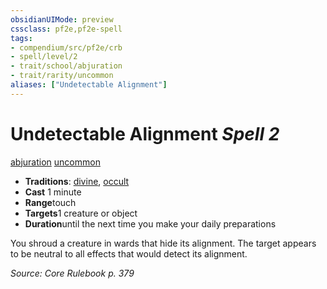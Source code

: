 ```yaml
---
obsidianUIMode: preview
cssclass: pf2e,pf2e-spell
tags:
- compendium/src/pf2e/crb
- spell/level/2
- trait/school/abjuration
- trait/rarity/uncommon
aliases: ["Undetectable Alignment"]
---
```

# Undetectable Alignment *Spell 2*   
[abjuration](abjuration.md)  [uncommon](uncommon.md)  

- **Traditions**: [divine](divine.md), [occult](occult.md)
- **Cast** 1 minute 
- **Range**touch
- **Targets**1 creature or object
- **Duration**until the next time you make your daily preparations

You shroud a creature in wards that hide its alignment. The target appears to be neutral to all effects that would detect its alignment.

*Source: Core Rulebook p. 379*